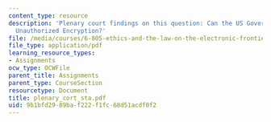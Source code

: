 ```yaml
---
content_type: resource
description: 'Plenary court findings on this question: Can the US Government Criminalize
  Unauthorized Encryption?'
file: /media/courses/6-805-ethics-and-the-law-on-the-electronic-frontier-fall-2005/9b1bfd2989baf222f1fc68d51acdf0f2_plenary_cort_sta.pdf
file_type: application/pdf
learning_resource_types:
- Assignments
ocw_type: OCWFile
parent_title: Assignments
parent_type: CourseSection
resourcetype: Document
title: plenary_cort_sta.pdf
uid: 9b1bfd29-89ba-f222-f1fc-68d51acdf0f2
---
```

